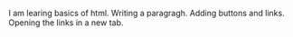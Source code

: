 I am learing basics of html.
Writing a paragragh.
Adding buttons and links.
Opening the links in a new tab.
